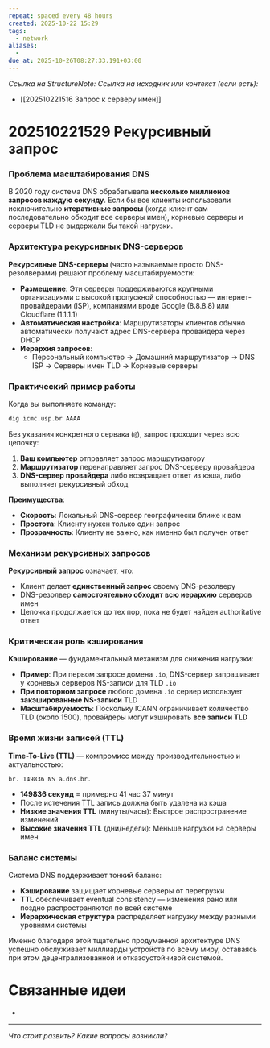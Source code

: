 ```yaml
---
repeat: spaced every 48 hours
created: 2025-10-22 15:29
tags:
  - network
aliases:
  -
due_at: 2025-10-26T08:27:33.191+03:00
---
```

*Ссылка на StructureNote:*
*Ссылка на исходник или контекст (если есть):*
- [[202510221516 Запрос к серверу имен]]

# 202510221529 Рекурсивный запрос

### **Проблема масштабирования DNS**

В 2020 году система DNS обрабатывала **несколько миллионов запросов каждую секунду**. Если бы все клиенты использовали исключительно **итеративные запросы** (когда клиент сам последовательно обходит все серверы имен), корневые серверы и серверы TLD не выдержали бы такой нагрузки.

### **Архитектура рекурсивных DNS-серверов**

**Рекурсивные DNS-серверы** (часто называемые просто DNS-резолверами) решают проблему масштабируемости:

- **Размещение**: Эти серверы поддерживаются крупными организациями с высокой пропускной способностью — интернет-провайдерами (ISP), компаниями вроде Google (8.8.8.8) или Cloudflare (1.1.1.1)
- **Автоматическая настройка**: Маршрутизаторы клиентов обычно автоматически получают адрес DNS-сервера провайдера через DHCP
- **Иерархия запросов**:
  - Персональный компьютер → Домашний маршрутизатор → DNS ISP → Серверы имен TLD → Корневые серверы

### **Практический пример работы**

Когда вы выполняете команду:

```bash
dig icmc.usp.br AAAA
```

Без указания конкретного сервака (`@`), запрос проходит через всю цепочку:

1. **Ваш компьютер** отправляет запрос маршрутизатору
2. **Маршрутизатор** перенаправляет запрос DNS-серверу провайдера
3. **DNS-сервер провайдера** либо возвращает ответ из кэша, либо выполняет рекурсивный обход

**Преимущества**:
- **Скорость**: Локальный DNS-сервер географически ближе к вам
- **Простота**: Клиенту нужен только один запрос
- **Прозрачность**: Клиенту не важно, как именно был получен ответ

### **Механизм рекурсивных запросов**

**Рекурсивный запрос** означает, что:
- Клиент делает **единственный запрос** своему DNS-резолверу
- DNS-резолвер **самостоятельно обходит всю иерархию** серверов имен
- Цепочка продолжается до тех пор, пока не будет найден authoritative ответ

### **Критическая роль кэширования**

**Кэширование** — фундаментальный механизм для снижения нагрузки:

- **Пример**: При первом запросе домена `.io`, DNS-сервер запрашивает у корневых серверов NS-записи для TLD `.io`
- **При повторном запросе** любого домена `.io` сервер использует **закэшированные NS-записи** TLD
- **Масштабируемость**: Поскольку ICANN ограничивает количество TLD (около 1500), провайдеры могут кэшировать **все записи TLD**

### **Время жизни записей (TTL)**

**Time-To-Live (TTL)** — компромисс между производительностью и актуальностью:

```dns
br. 149836 NS a.dns.br.
```

- **149836 секунд** = примерно 41 час 37 минут
- После истечения TTL запись должна быть удалена из кэша
- **Низкие значения TTL** (минуты/часы): Быстрое распространение изменений
- **Высокие значения TTL** (дни/недели): Меньше нагрузки на серверы имен

### **Баланс системы**

Система DNS поддерживает тонкий баланс:

- **Кэширование** защищает корневые серверы от перегрузки
- **TTL** обеспечивает eventual consistency — изменения рано или поздно распространяются по всей системе
- **Иерархическая структура** распределяет нагрузку между разными уровнями системы

Именно благодаря этой тщательно продуманной архитектуре DNS успешно обслуживает миллиарды устройств по всему миру, оставаясь при этом децентрализованной и отказоустойчивой системой.

# Связанные идеи

- 

---

*Что стоит развить? Какие вопросы возникли?*
